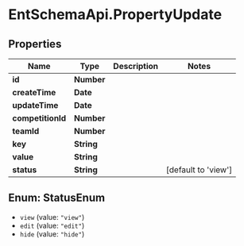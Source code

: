 # EntSchemaApi.PropertyUpdate

## Properties
Name | Type | Description | Notes
------------ | ------------- | ------------- | -------------
**id** | **Number** |  | 
**createTime** | **Date** |  | 
**updateTime** | **Date** |  | 
**competitionId** | **Number** |  | 
**teamId** | **Number** |  | 
**key** | **String** |  | 
**value** | **String** |  | 
**status** | **String** |  | [default to &#x27;view&#x27;]

<a name="StatusEnum"></a>
## Enum: StatusEnum

* `view` (value: `"view"`)
* `edit` (value: `"edit"`)
* `hide` (value: `"hide"`)

